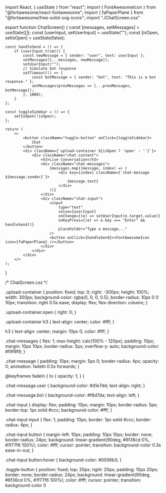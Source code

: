 import React, { useState } from "react";
import { FontAwesomeIcon } from "@fortawesome/react-fontawesome";
import { faPaperPlane } from "@fortawesome/free-solid-svg-icons";
import "./ChatScreen.css"

export function ChatScreen() {
    const [messages, setMessages] = useState([]);
    const [userInput, setUserInput] = useState("");
    const [isOpen, setIsOpen] = useState(false);

    const handleSend = () => {
        if (userInput.trim()) {
            const newMessage = { sender: "user", text: userInput };
            setMessages([...messages, newMessage]);
            setUserInput("");
            // Simulate bot response
            setTimeout(() => {
                const botMessage = { sender: "bot", text: "This is a bot response." };
                setMessages(prevMessages => [...prevMessages, botMessage]);
            }, 1000);
        }
    };

    const toggleSidebar = () => {
        setIsOpen(!isOpen);
    };

    return (
        <>
            <button className="toggle-button" onClick={toggleSidebar}>
                Chat
            </button>
            <div className={`upload-container ${isOpen ? 'open' : ''}`}>
                <div className="chat-content">
                    <h3>Live Conversation</h3>
                    <div className="chat-messages">
                        {messages.map((message, index) => (
                            <div key={index} className={`chat-message ${message.sender}`}>
                                {message.text}
                            </div>
                        ))}
                    </div>
                    <div className="chat-input">
                        <input
                            type="text"
                            value={userInput}
                            onChange={(e) => setUserInput(e.target.value)}
                            onKeyPress={(e) => e.key === "Enter" && handleSend()}
                            placeholder="Type a message..."
                        />
                        <button onClick={handleSend}><FontAwesomeIcon icon={faPaperPlane} /></button>
                    </div>
                </div>
            </div>
        </>
    );
}


/* ChatScreen.css */

.upload-container {
  position: fixed;
  top: 0;
  right: -300px;
  height: 100%;
  width: 300px;
  background-color: rgba(0, 0, 0, 0.5);
  border-radius: 10px 0 0 10px;
  transition: right 0.5s ease;
  display: flex;
  flex-direction: column;
}

.upload-container.open {
  right: 0;
}

.upload-container h3 {
  text-align: center;
  color: #fff;
}

h3 {
  text-align: center;
  margin: 10px 0;
  color: #fff;
}

.chat-messages {
  flex: 1;
  max-height: calc(100% - 120px);
  padding: 10px;
  margin: 10px 10px;
  border-radius: 5px;
  overflow-y: auto;
  background-color: #f9f9f9;
}

.chat-message {
  padding: 10px;
  margin: 5px 0;
  border-radius: 4px;
  opacity: 0;
  animation: fadeIn 0.5s forwards;
}

@keyframes fadeIn {
  to {
    opacity: 1;
  }
}

.chat-message.user {
  background-color: #d1e7dd;
  text-align: right;
}

.chat-message.bot {
  background-color: #f8d7da;
  text-align: left;
}

.chat-input {
  display: flex;
  padding: 10px;
  margin: 10px;
  border-radius: 5px;
  border-top: 1px solid #ccc;
  background-color: #fff;
}

.chat-input input {
  flex: 1;
  padding: 10px;
  border: 1px solid #ccc;
  border-radius: 4px;
}

.chat-input button {
  margin-left: 10px;
  padding: 10px 10px;
  border: none;
  border-radius: 24px;
  background: linear-gradient(90deg, #6f36cd 0%, #1f77f6 100%);
  color: #fff;
  cursor: pointer;
  transition: background-color 0.3s ease-in-out;
}

.chat-input button:hover {
  background-color: #0056b3;
}

.toggle-button {
  position: fixed;
  top: 20px;
  right: 20px;
  padding: 10px 20px;
  border: none;
  border-radius: 24px;
  background: linear-gradient(90deg, #6f36cd 0%, #1f77f6 100%);
  color: #fff;
  cursor: pointer;
  transition: background-color 0
